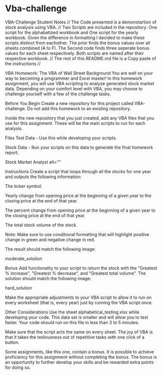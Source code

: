# Vba-challenge
VBA-Challenge Student Notes
// The Code presented is a demonstartion of stock analysis using VBA. // Two Scripts are included in the repository: One script for the alphabetized workbook and One script for the yearly workbook. Given the difference in formatting I decided to make these scripts distinct from eachother. The prior finds the bonus values over all sheets combined (A to F). The Second code finds three seperate bonus values for each sheet respectively. Both scripts are named after their respective workbook. // The rest of this README.md file is a Copy paste of the instructions //

VBA Homework: The VBA of Wall Street
Background
You are well on your way to becoming a programmer and Excel master! In this homework assignment, you will use VBA scripting to analyze generated stock market data. Depending on your comfort level with VBA, you may choose to challenge yourself with a few of the challenge tasks.

Before You Begin
Create a new repository for this project called VBA-challenge. Do not add this homework to an existing repository.

Inside the new repository that you just created, add any VBA files that you use for this assignment. These will be the main scripts to run for each analysis.

Files
Test Data - Use this while developing your scripts.

Stock Data - Run your scripts on this data to generate the final homework report.

Stock Market Analyst
alt=""

Instructions
Create a script that loops through all the stocks for one year and outputs the following information:

The ticker symbol.

Yearly change from opening price at the beginning of a given year to the closing price at the end of that year.

The percent change from opening price at the beginning of a given year to the closing price at the end of that year.

The total stock volume of the stock.

Note: Make sure to use conditional formatting that will highlight positive change in green and negative change in red.

The result should match the following image:

moderate_solution

Bonus
Add functionality to your script to return the stock with the "Greatest % increase", "Greatest % decrease", and "Greatest total volume". The solution should match the following image:

hard_solution

Make the appropriate adjustments to your VBA script to allow it to run on every worksheet (that is, every year) just by running the VBA script once.

Other Considerations
Use the sheet alphabetical_testing.xlsx while developing your code. This data set is smaller and will allow you to test faster. Your code should run on this file in less than 3 to 5 minutes.

Make sure that the script acts the same on every sheet. The joy of VBA is that it takes the tediousness out of repetitive tasks with one click of a button.

Some assignments, like this one, contain a bonus. It is possible to achieve proficiency for this assignment without completing the bonus. The bonus is an opportunity to further develop your skills and be rewarded extra points for doing so.
